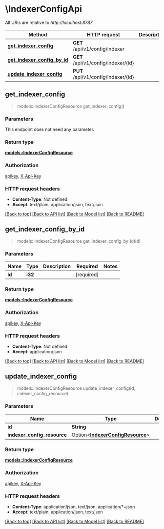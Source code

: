 # \IndexerConfigApi

All URIs are relative to *http://localhost:8787*

Method | HTTP request | Description
------------- | ------------- | -------------
[**get_indexer_config**](IndexerConfigApi.md#get_indexer_config) | **GET** /api/v1/config/indexer | 
[**get_indexer_config_by_id**](IndexerConfigApi.md#get_indexer_config_by_id) | **GET** /api/v1/config/indexer/{id} | 
[**update_indexer_config**](IndexerConfigApi.md#update_indexer_config) | **PUT** /api/v1/config/indexer/{id} | 



## get_indexer_config

> models::IndexerConfigResource get_indexer_config()


### Parameters

This endpoint does not need any parameter.

### Return type

[**models::IndexerConfigResource**](IndexerConfigResource.md)

### Authorization

[apikey](../README.md#apikey), [X-Api-Key](../README.md#X-Api-Key)

### HTTP request headers

- **Content-Type**: Not defined
- **Accept**: text/plain, application/json, text/json

[[Back to top]](#) [[Back to API list]](../README.md#documentation-for-api-endpoints) [[Back to Model list]](../README.md#documentation-for-models) [[Back to README]](../README.md)


## get_indexer_config_by_id

> models::IndexerConfigResource get_indexer_config_by_id(id)


### Parameters


Name | Type | Description  | Required | Notes
------------- | ------------- | ------------- | ------------- | -------------
**id** | **i32** |  | [required] |

### Return type

[**models::IndexerConfigResource**](IndexerConfigResource.md)

### Authorization

[apikey](../README.md#apikey), [X-Api-Key](../README.md#X-Api-Key)

### HTTP request headers

- **Content-Type**: Not defined
- **Accept**: application/json

[[Back to top]](#) [[Back to API list]](../README.md#documentation-for-api-endpoints) [[Back to Model list]](../README.md#documentation-for-models) [[Back to README]](../README.md)


## update_indexer_config

> models::IndexerConfigResource update_indexer_config(id, indexer_config_resource)


### Parameters


Name | Type | Description  | Required | Notes
------------- | ------------- | ------------- | ------------- | -------------
**id** | **String** |  | [required] |
**indexer_config_resource** | Option<[**IndexerConfigResource**](IndexerConfigResource.md)> |  |  |

### Return type

[**models::IndexerConfigResource**](IndexerConfigResource.md)

### Authorization

[apikey](../README.md#apikey), [X-Api-Key](../README.md#X-Api-Key)

### HTTP request headers

- **Content-Type**: application/json, text/json, application/*+json
- **Accept**: text/plain, application/json, text/json

[[Back to top]](#) [[Back to API list]](../README.md#documentation-for-api-endpoints) [[Back to Model list]](../README.md#documentation-for-models) [[Back to README]](../README.md)

